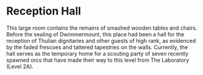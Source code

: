 # Reception Hall
This large room contains the remains of smashed wooden tables and chairs. Before the sealing of Dwimmermount, this place had been a hall for the reception of Thulian dignitaries and other guests of high rank, as evidenced by the faded frescoes and tattered tapestries on the walls. Currently, the hall serves as the temporary home for a scouting party of seven recently spawned orcs that have made their way to this level from The Laboratory (Level 2A).